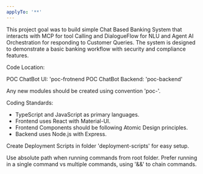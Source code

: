 ```yaml
---
applyTo: '**'
---
```

This project goal was to build simple Chat Based Banking System that interacts with MCP for tool Calling and DialogueFlow for NLU and Agent AI Orchestration for responding to Customer Queries. The system is designed to demonstrate a basic banking workflow with security and compliance features.

Code Location:

POC ChatBot UI: 'poc-frotnend
POC ChatBot Backend: 'poc-backend'


Any new modules should be created using convention 'poc-<module-name>'.

Coding Standards:
- TypeScript and JavaScript as primary languages.
- Frontend uses React with Material-UI.
- Frontend Components should be following Atomic Design principles.
- Backend uses Node.js with Express.


Create Deployment Scripts in folder 'deployment-scripts' for easy setup.


Use absolute path when running commands from root folder.
Prefer running in a single command vs multiple commands, using '&&' to chain commands.